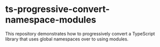 # ts-progressive-convert-namespace-modules

This repository demonstrates how to progressively convert a TypeScript library that uses global namespaces over to using modules.
